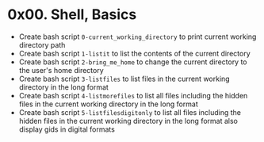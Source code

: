 # 0x00. Shell, Basics

- Create bash script `0-current_working_directory` to print current working directory path
- Create bash script `1-listit` to list the contents of the current directory
- Create bash script `2-bring_me_home` to change the current directory to the user's home directory
- Create bash script `3-listfiles` to list files in the current working directory in the long format
- Create bash script `4-listmorefiles` to list all files including the hidden files in the current working directory in the long format
- Create bash script `5-listfilesdigitonly` to list all files including the hidden files in the current working directory in the long format also display gids in digital formats

